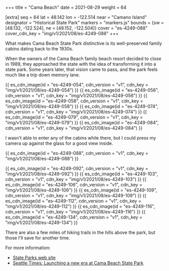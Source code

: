+++
title = "Cama Beach"
date = 2021-08-29
weight = 64

[extra]
seq = 64
lat = 48.142
lon = -122.514
near = "Camano Island"
designator = "Historical State Park"
markers = "markers.js"
bounds = {sw = [48.132, -122.524], ne = [48.152, -122.504]}
cover = "es-4249-088"
cover_cdn_key = "img/v1/2021/08/es-4249-088"
+++

What makes Cama Beach State Park distinctive is its well-preserved family cabins dating back to the 1930s.

<!-- more -->

When the owners of the Cama Beach family beach resort decided to close in 1989, they approached the state with the idea of transforming it into a state park. Some years later, that vision came to pass, and the park feels much like a trip down memory lane.

{{ es_cdn_image(id = "es-4249-054", cdn_version = "v1", cdn_key = "img/v1/2021/08/es-4249-054") }}
{{ es_cdn_image(id = "es-4249-056", cdn_version = "v1", cdn_key = "img/v1/2021/08/es-4249-056") }}
{{ es_cdn_image(id = "es-4249-058", cdn_version = "v1", cdn_key = "img/v1/2021/08/es-4249-058") }}
{{ es_cdn_image(id = "es-4249-074", cdn_version = "v1", cdn_key = "img/v1/2021/08/es-4249-074") }}
{{ es_cdn_image(id = "es-4249-079", cdn_version = "v1", cdn_key = "img/v1/2021/08/es-4249-079") }}
{{ es_cdn_image(id = "es-4249-084", cdn_version = "v1", cdn_key = "img/v1/2021/08/es-4249-084") }}

I wasn't able to enter any of the cabins while there, but I could press my camera up against the glass for a good view inside.

{{ es_cdn_image(id = "es-4249-088", cdn_version = "v1", cdn_key = "img/v1/2021/08/es-4249-088") }}

{{ es_cdn_image(id = "es-4249-092", cdn_version = "v1", cdn_key = "img/v1/2021/08/es-4249-092") }}
{{ es_cdn_image(id = "es-4249-103", cdn_version = "v1", cdn_key = "img/v1/2021/08/es-4249-103") }}
{{ es_cdn_image(id = "es-4249-106", cdn_version = "v1", cdn_key = "img/v1/2021/08/es-4249-106") }}
{{ es_cdn_image(id = "es-4249-109", cdn_version = "v1", cdn_key = "img/v1/2021/08/es-4249-109") }}
{{ es_cdn_image(id = "es-4249-112", cdn_version = "v1", cdn_key = "img/v1/2021/08/es-4249-112") }}
{{ es_cdn_image(id = "es-4249-116", cdn_version = "v1", cdn_key = "img/v1/2021/08/es-4249-116") }}
{{ es_cdn_image(id = "es-4249-134", cdn_version = "v1", cdn_key = "img/v1/2021/08/es-4249-134") }}

There are also a few miles of hiking trails in the hills above the park, but those I'll save for another time.

For more information:

* [State Parks web site](https://www.parks.state.wa.us/483/Cama-Beach)
* [Seattle Times: Launching a new era at Cama Beach State Park](https://www.seattletimes.com/outdoors/launching-a-new-era-at-cama-beach-state-park/)
